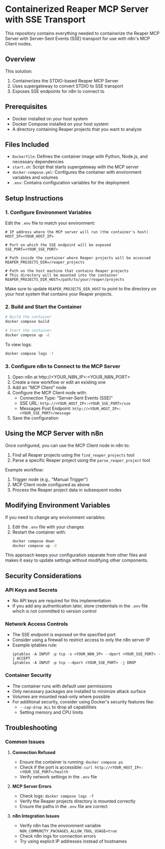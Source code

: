 # Containerized Reaper MCP Server with SSE Transport

This repository contains everything needed to containerize the Reaper MCP Server with Server-Sent Events (SSE) transport for use with n8n's MCP Client nodes.

## Overview

This solution:
1. Containerizes the STDIO-based Reaper MCP Server
2. Uses supergateway to convert STDIO to SSE transport
3. Exposes SSE endpoints for n8n to connect to

## Prerequisites

- Docker installed on your host system
- Docker Compose installed on your host system
- A directory containing Reaper projects that you want to analyze

## Files Included

- `Dockerfile`: Defines the container image with Python, Node.js, and necessary dependencies
- `start.sh`: Script that starts supergateway with the MCP server
- `docker-compose.yml`: Configures the container with environment variables and volumes
- `.env`: Contains configuration variables for the deployment

## Setup Instructions

### 1. Configure Environment Variables

Edit the `.env` file to match your environment:

```
# IP address where the MCP server will run (the container's host)
HOST_IP=<YOUR_HOST_IP>

# Port on which the SSE endpoint will be exposed
SSE_PORT=<YOUR_SSE_PORT>

# Path inside the container where Reaper projects will be accessed
REAPER_PROJECTS_DIR=/reaper_projects

# Path on the host machine that contains Reaper projects
# This directory will be mounted into the container
REAPER_PROJECTS_DIR_HOST=/path/to/your/reaper/projects
```

Make sure to update `REAPER_PROJECTS_DIR_HOST` to point to the directory on your host system that contains your Reaper projects.

### 2. Build and Start the Container

```bash
# Build the container
docker compose build

# Start the container
docker compose up -d
```

To view logs:
```bash
docker compose logs -f
```

### 3. Configure n8n to Connect to the MCP Server

1. Open n8n at http://<YOUR_N8N_IP>:<YOUR_N8N_PORT>
2. Create a new workflow or edit an existing one
3. Add an "MCP Client" node
4. Configure the MCP Client node with:
   - Connection Type: "Server-Sent Events (SSE)"
   - SSE URL: `http://<YOUR_HOST_IP>:<YOUR_SSE_PORT>/sse`
   - Messages Post Endpoint: `http://<YOUR_HOST_IP>:<YOUR_SSE_PORT>/message`
5. Save the configuration

## Using the MCP Server with n8n

Once configured, you can use the MCP Client node in n8n to:

1. Find all Reaper projects using the `find_reaper_projects` tool
2. Parse a specific Reaper project using the `parse_reaper_project` tool

Example workflow:
1. Trigger node (e.g., "Manual Trigger")
2. MCP Client node configured as above
3. Process the Reaper project data in subsequent nodes

## Modifying Environment Variables

If you need to change any environment variables:

1. Edit the `.env` file with your changes
2. Restart the container with:
   ```bash
   docker compose down
   docker compose up -d
   ```

This approach keeps your configuration separate from other files and makes it easy to update settings without modifying other components.

## Security Considerations

### API Keys and Secrets
- No API keys are required for this implementation
- If you add any authentication later, store credentials in the `.env` file which is not committed to version control

### Network Access Controls
- The SSE endpoint is exposed on the specified port
- Consider using a firewall to restrict access to only the n8n server IP
- Example iptables rule:
  ```
  iptables -A INPUT -p tcp -s <YOUR_N8N_IP> --dport <YOUR_SSE_PORT> -j ACCEPT
  iptables -A INPUT -p tcp --dport <YOUR_SSE_PORT> -j DROP
  ```

### Container Security
- The container runs with default user permissions
- Only necessary packages are installed to minimize attack surface
- Volumes are mounted read-only where possible
- For additional security, consider using Docker's security features like:
  - `--cap-drop ALL` to drop all capabilities
  - Setting memory and CPU limits

## Troubleshooting

### Common Issues

1. **Connection Refused**
   - Ensure the container is running: `docker compose ps`
   - Check if the port is accessible: `curl http://<YOUR_HOST_IP>:<YOUR_SSE_PORT>/health`
   - Verify network settings in the `.env` file

2. **MCP Server Errors**
   - Check logs: `docker compose logs -f`
   - Verify the Reaper projects directory is mounted correctly
   - Ensure the paths in the `.env` file are correct

3. **n8n Integration Issues**
   - Verify n8n has the environment variable `N8N_COMMUNITY_PACKAGES_ALLOW_TOOL_USAGE=true`
   - Check n8n logs for connection errors
   - Try using explicit IP addresses instead of hostnames